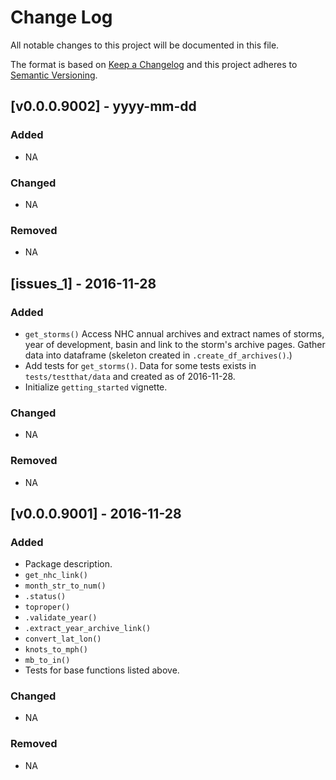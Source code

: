 # Change Log

All notable changes to this project will be documented in this file.

The format is based on [Keep a Changelog](http://keepachangelog.com/) and this project adheres to [Semantic Versioning](http://semver.org/).

## [v0.0.0.9002] - yyyy-mm-dd

### Added
  - NA

### Changed
  - NA

### Removed
  - NA

## [issues_1] - 2016-11-28

### Added
  - `get_storms()` Access NHC annual archives and extract names of storms, year of development, basin and link to the storm's archive pages. Gather data into dataframe (skeleton created in `.create_df_archives()`.)
  - Add tests for `get_storms()`. Data for some tests exists in `tests/testthat/data` and created as of 2016-11-28.
  - Initialize `getting_started` vignette.

### Changed
  - NA

### Removed
  - NA

## [v0.0.0.9001] - 2016-11-28

### Added
  - Package description.
  - `get_nhc_link()`
  - `month_str_to_num()`
  - `.status()`
  - `toproper()`
  - `.validate_year()`
  - `.extract_year_archive_link()`
  - `convert_lat_lon()`
  - `knots_to_mph()`
  - `mb_to_in()`
  - Tests for base functions listed above.

### Changed
  - NA

### Removed
  - NA
